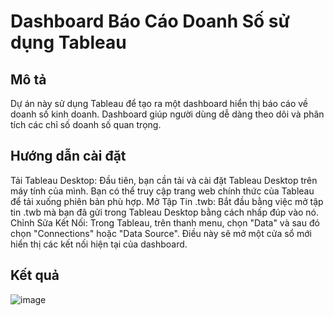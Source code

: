 # Dashboard Báo Cáo Doanh Số sử dụng Tableau

## Mô tả
Dự án này sử dụng Tableau để tạo ra một dashboard hiển thị báo cáo về doanh số kinh doanh. Dashboard giúp người dùng dễ dàng theo dõi và phân tích các chỉ số doanh số quan trọng.

## Hướng dẫn cài đặt
Tải Tableau Desktop: Đầu tiên, bạn cần tải và cài đặt Tableau Desktop trên máy tính của mình. Bạn có thể truy cập trang web chính thức của Tableau để tải xuống phiên bản phù hợp.
Mở Tập Tin .twb: Bắt đầu bằng việc mở tập tin .twb mà bạn đã gửi trong Tableau Desktop bằng cách nhấp đúp vào nó.
Chỉnh Sửa Kết Nối: Trong Tableau, trên thanh menu, chọn "Data" và sau đó chọn "Connections" hoặc "Data Source". Điều này sẽ mở một cửa sổ mới hiển thị các kết nối hiện tại của dashboard.
## Kết quả 
![image](https://github.com/Thanhhien1005/DashboardBaoCaoDoanhSo/assets/170362430/80759abd-6ab5-4741-a3f2-5f33a7502db2)

